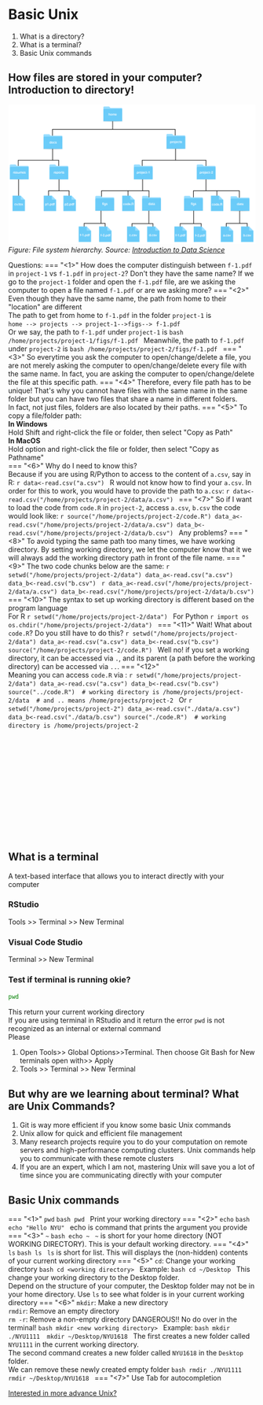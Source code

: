 # Basic Unix

1. What is a directory?
2. What is a terminal?
3. Basic Unix commands

## How files are stored in your computer? Introduction to directory!

![System Path](workflow.assets/filesystem.png)
*Figure: File system hierarchy. Source: [Introduction to Data Science](https://rafalab.dfci.harvard.edu/dsbook-part-1/productivity/unix.html)*

Questions:
=== "<1>"
    How does the computer distinguish between `f-1.pdf` in `project-1` vs `f-1.pdf` in `project-2`? Don't they have the same name? If we go to the `project-1` folder and open the `f-1.pdf` file, are we asking the computer to open a file named `f-1.pdf` or are we asking more?
=== "<2>"
    Even though they have the same name, the path from home to their "location" are different<br>
    The path to get from home to `f-1.pdf` in the folder `project-1` is <br>
    `home --> projects --> project-1-->figs--> f-1.pdf`<br>
    Or we say, the path to `f-1.pdf` under `project-1` is 
    ```bash
    /home/projects/project-1/figs/f-1.pdf
    ```
    Meanwhile, the path to `f-1.pdf` under `project-2` is
    ```bash
    /home/projects/project-2/figs/f-1.pdf
    ```
=== "<3>"
    So everytime you ask the computer to open/change/delete a file, you are not merely asking the computer to open/change/delete every file with the same name. In fact, you are asking the computer to open/change/delete the file at this specific path.
=== "<4>"
    Therefore, every file path has to be unique! That's why you cannot have files with the same name in the same folder but you can have two files that share a name in different folders.<br>
    In fact, not just files, folders are also located by their paths.
=== "<5>"
    To copy a file/folder path:<br>
    **In Windows**<br>
    Hold Shift and right-click the file or folder, then select "Copy as Path"<br>
    **In MacOS**<br>
    Hold option and right-click the file or folder, then select "Copy as Pathname"<br>
=== "<6>"
    Why do I need to know this?<br>
    Because if you are using R/Python to access to the content of `a.csv`, say in R:
    ```r
    data<-read.csv("a.csv")
    ```
    R would not know how to find your `a.csv`. In order for this to work, you would have to provide the path to `a.csv`:
    ```r
    data<-read.csv("/home/projects/project-2/data/a.csv")
    ```
=== "<7>"
    So if I want to load the code from `code.R` in `project-2`, access `a.csv`, `b.csv` the code would look like:
    ```r
    source("/home/projects/project-2/code.R")
    data_a<-read.csv("/home/projects/project-2/data/a.csv")
    data_b<-read.csv("/home/projects/project-2/data/b.csv")
    ```
    Any problems?
=== "<8>"
    To avoid typing the same path too many times, we have working directory.
    By setting working directory, we let the computer know that it we will always add the working directory path in front of the file name.
=== "<9>"
    The two code chunks below are the same:
    ```r
    setwd("/home/projects/project-2/data")
    data_a<-read.csv("a.csv")
    data_b<-read.csv("b.csv")
    ```
    ```r
    data_a<-read.csv("/home/projects/project-2/data/a.csv")
    data_b<-read.csv("/home/projects/project-2/data/b.csv")
    ```
=== "<10>"
    The syntax to set up working directory is different based on the program language<br>
    For R 
    ```r
    setwd("/home/projects/project-2/data")
    ```
    For Python
    ```r
    import os
    os.chdir("/home/projects/project-2/data")
    ```
=== "<11>"
    Wait! What about `code.R`? Do you still have to do this?
    ```r
    setwd("/home/projects/project-2/data")
    data_a<-read.csv("a.csv")
    data_b<-read.csv("b.csv")
    source("/home/projects/project-2/code.R")
    ```
    Well no! if you set a working directory, it can be accessed via `.`, and its parent (a path before the working directory) can be accessed via `..`.
=== "<12>"    
    Meaning you can access `code.R` via :
    ```r
    setwd("/home/projects/project-2/data")
    data_a<-read.csv("a.csv")
    data_b<-read.csv("b.csv")
    source("../code.R") 
    # working directory is /home/projects/project-2/data 
    # and .. means /home/projects/project-2
    ```
    Or
    ```r
    setwd("/home/projects/project-2")
    data_a<-read.csv("./data/a.csv")
    data_b<-read.csv("./data/b.csv")
    source("./code.R") 
    # working directory is /home/projects/project-2
    ```

<br>
<br>
<br>
<br>
<br>
<br>
<br>
<br>
<br>
<br>
<br>
<br>

## What is a terminal
A text-based interface that allows you to interact directly with your computer
### RStudio
Tools >> Terminal >> New Terminal
### Visual Code Studio
Terminal >> New Terminal
### Test if terminal is running okie?
```bash
pwd
```
This return your current working directory<br>
If you are using terminal in RStudio and it return the error `pwd` is not recognized as an internal or external command<br>
Please <br>
1. Open Tools>> Global Options>>Terminal. Then choose Git Bash for New terminals open with>> Apply<br>
2. Tools >> Terminal >> New Terminal<br>
## But why are we learning about terminal? What are Unix Commands?
1. Git is way more efficient if you know some basic Unix commands<br>
2. Unix allow for quick and efficient file management <br>
3. Many research projects require you to do your computation on remote servers and high-performance computing clusters. Unix commands help you to communicate with these remote clusters <br>
4. If you are an expert, which I am not, mastering Unix will save you a lot of time since you are communicating directly with your computer

## Basic Unix commands

=== "<1>"
    `pwd`
    ```bash
    pwd
    ```
    Print your working directory
=== "<2>"
    `echo`
    ```bash
    echo "Hello NYU"
    ```
    echo is command that prints the argument you provide
=== "<3>"
    `~`
    ```bash
    echo ~
    ```
    `~` is short for your home directory (NOT WORKING DIRECTORY). This is your default working directory.
=== "<4>"
    `ls`
    ```bash
    ls
    ```
    `ls` is short for list. This will displays the (non-hidden) contents of your current working directory
=== "<5>"
    `cd`: Change your working directory
    ```bash
    cd <working directory>
    ```
    Example:
    ```bash
    cd ~/Desktop
    ```
    This change your working directory to the Desktop folder.<br>
    Depend on the structure of your computer, the Desktop folder may not be in your home directory. Use `ls` to see what folder is in your current working directory
=== "<6>"
    `mkdir`: Make a new directory<br>
    `rmdir`: Remove an empty directory<br>
    `rm -r`: Remove a non-empty directory DANGEROUS!! No do over in the terminal!
    ```bash
    mkdir <new working directory>
    ```
    Example:
    ```bash
    mkdir ./NYU1111 
    mkdir ~/Desktop/NYU1618
    ```
    The first creates a new folder called `NYU1111` in the current working directory.<br>
    The second command creates a new folder called `NYU1618` in the `Desktop` folder.<br>
    We can remove these newly created empty folder
    ```bash
    rmdir ./NYU1111 
    rmdir ~/Desktop/NYU1618
    ```
=== "<7>"
    Use Tab for autocompletion
    
    
[Interested in more advance Unix?](https://rafalab.dfci.harvard.edu/dsbook-part-1/productivity/unix.html#advanced-unix)